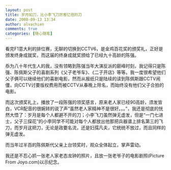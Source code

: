 ```yaml
---
layout: post
title: 岁月如刀，比小李飞刀厉害亿倍的刀
date: 2008-09-13 13:34
author: alvachien
comments: true
categories: [随心随笔]
---
```


看完F1意大利的排位赛，无聊的切换到CCTV6，是金鸡百花奖的颁奖礼，正好是颁发终身成就奖，而这届的终身成就奖颁给了已经九十高龄的陈强。

忝为八十年代生人的我，没有领略到陈强当年大演反派的巅峰时刻，我记得只是陈强、陈佩斯父子的喜剧系列《父子老爷车》、《二子开店》等等。我一度很希望他们父子俩可以继续他们的喜剧电影，然而从报纸只是陆续的读到陈佩斯跟CCTV闹僵，向CCTV讨要版权费用而被CCTV从春晚上除名，而始终没有他们父子合拍的电影。

而这次颁奖礼上，播放了一段陈强的领奖感言，原来老人家已经90高龄，须发皆白，VCR配音的很婉转的说了声“虽然老人家精神不是很好。。。”，我还是彻底的恍然大悟了：岁月是每个人都避不开的刀；小李飞刀虽然弹无虚发，但是“一门七进士，父子三探花”的小李同学不可能对每个人都放出他那把兵器谱上排名第三的飞刀，而岁月这把刀，无论是政要名流，还是妇孺凡夫，它统统不放过，而且同样的弹无虚发。

而当年过半百的陈佩斯代父亲上台领奖时，观众全体起立，掌声雷动。

我还是不忍心抓一张老人家老态龙钟的照片，且放一张老爷子的电影剧照(Picture From Joyo.com)以示纪念。

<img src="http://ec4.images-amazon.com/images/I/51R4AFEooFL._AA500_.jpg" alt="" />


